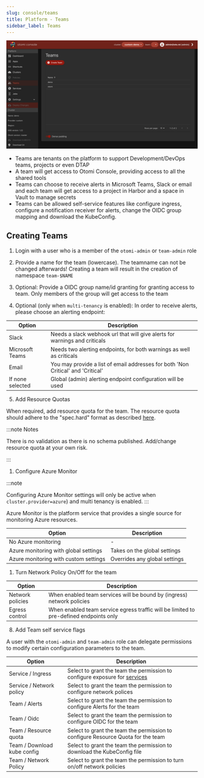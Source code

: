 ```yaml
---
slug: console/teams
title: Platform - Teams
sidebar_label: Teams
---
```


![Console: Teams](img/platform-teams.png)

- Teams are tenants on the platform to support Development/DevOps teams, projects or even DTAP
- A team will get access to Otomi Console, providing access to all the shared tools
- Teams can choose to receive alerts in Microsoft Teams, Slack or email and each team will get access to a project in Harbor and a space in Vault to manage secrets
- Teams can be allowed self-service features like configure ingress, configure a notification receiver for alerts, change the OIDC group mapping and download the KubeConfig.

## Creating Teams

1. Login with a user who is a member of the `otomi-admin` or `team-admin` role
  
2. Provide a name for the team (lowercase). The teamname can not be changed afterwards! Creating a team will result in the creation of namespace `team-$NAME`
   
3. Optional: Provide a OIDC group name/id granting for granting access to team. Only members of the group will get access to the team
  
4. Optional (only when `multi-tenancy` is enabled): In order to receive alerts, please choose an alerting endpoint:


| Option          | Description                                                                      |
| --------------- | -------------------------------------------------------------------------------- |
| Slack           | Needs a slack webhook url that will give alerts for warnings and criticals       |
| Microsoft Teams | Needs two alerting endpoints, for both warnings as well as criticals             |
| Email           | You may provide a list of email addresses for both 'Non Critical' and 'Critical' |
| If none selected            | Global (admin) alerting endpoint configuration will be used                      |

5. Add Resource Quotas

When required, add resource quota for the team. The resource quota should adhere to the "spec.hard" format as described [here](https://kubernetes.io/docs/concepts/policy/resource-quotas/).

:::note Notes

There is no validation as there is no schema published. Add/change resource quota at your own risk.

:::

1. Configure Azure Monitor

:::note

Configuring Azure Monitor settings will only be active when  `cluster.provider=azure`) and multi tenancy is enabled.
:::

Azure Monitor is the platform service that provides a single source for monitoring Azure resources.

| Option                                | Description                   |
| ------------------------------------- | ----------------------------- |
| No Azure monitoring                   | -                             |
| Azure monitoring with global settings | Takes on the global settings  |
| Azure monitoring with custom settings | Overrides any global settings |

1. Turn Network Policy On/Off for the team

| Option                              | Description                   |
| ------------------------------------- | ----------------------------- |
| Network policies                   | When enabled team services will be bound by (ingress) network policies |
| Egress control                  | When enabled team service egress traffic will be limited to pre-defined endpoints only |

8. Add Team self service flags

A user with the `otomi-admin` and `team-admin` role can delegate permissions to modify certain configuration parameters to the team.

| Option               | Description                                                                             |
| -------------------- | --------------------------------------------------------------------------------------- |
| Service / Ingress              | Select to grant the team the permission to configure exposure for [services](services) |
| Service / Network policy | Select to grant the team the permission to configure network polices |
| Team / Alerts        | Select to grant the team the permission to configure Alerts for the team               |
| Team / Oidc          | Select to grant the team the permission to configure OIDC for the team                |
| Team / Resource quota | Select to grant the team the permission to configure Resource Quota for the team      |
| Team / Download kube config | Select to grant the team the permission to download the KubeConfig file            |
| Team / Network Policy | Select to grant the team the permission to turn on/off network policies |
